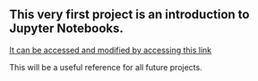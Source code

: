 ## This very first project is an introduction to Jupyter Notebooks.
[It can be accessed and modified by accessing this link](http://cedvm.zapto.org/hub/user-redirect/git-pull?repo=https%3A%2F%2Fgithub.com%2Fthebushschool%2Fastronomy&branch=gh-pages&urlpath=lab%2Ftree%2Fastronomy%2Fprojects%2F0_intro_to_jupyter%2Fintro_to_jupyter.ipynb?reset)

This will be a useful reference for all future projects.
